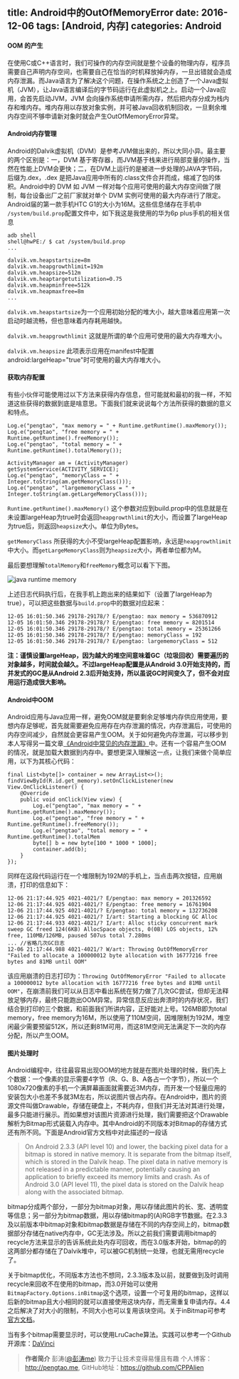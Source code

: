 title: Android中的OutOfMemoryError
date: 2016-12-06
tags: [Android, 内存]
categories: Android
---
#### OOM 的产生
在使用C或C++语言时，我们可操作的内存空间就是整个设备的物理内存，程序员需要自己声明内存空间，也需要自己在恰当的时机释放掉内存，一旦出错就会造成内存泄漏。而Java语言为了解决这个问题，在操作系统之上创造了一个Java虚拟机（JVM），让Java语言编译后的字节码运行在此虚拟机之上。启动一个Java应用，会首先启动JVM，JVM 会向操作系统申请所需内存，然后把内存分成为栈内存和堆内存。堆内存用以存放对象实例，并可被Java回收机制回收，一旦剩余堆内存空间不够申请新对象时就会产生OutOfMemoryError异常。

#### Android内存管理
Android的Dalvik虚拟机（DVM）是参考JVM做出来的，所以大同小异。最主要的两个区别是：一，DVM 基于寄存器，而JVM基于栈来进行局部变量的操作，当然在性能上DVM会更快；二，在DVM上运行的是被进一步处理的JAVA字节码，后缀为.dex，.dex 是把Java应用中所有的.class文件合并而成，缩减了包的体积。Android中的 DVM 如 JVM 一样对每个应用可使用的最大内存空间做了限制，每台设备出厂之前厂家就对单个 DVM 实例可使用的最大内存进行了限定。Android届的第一款手机HTC G1的大小为16M。这些信息储存在手机中 `/system/build.prop`配置文件中，如下我这是我使用的华为6p plus手机的相关信息

```
adb shell
shell@hwPE:/ $ cat /system/build.prop
...

dalvik.vm.heapstartsize=8m
dalvik.vm.heapgrowthlimit=192m
dalvik.vm.heapsize=512m
dalvik.vm.heaptargetutilization=0.75
dalvik.vm.heapminfree=512k
dalvik.vm.heapmaxfree=8m
...
```

`dalvik.vm.heapstartsize`为一个应用初始分配的堆大小，越大意味着应用第一次启动时越流畅，但也意味着内存耗用越快。

`dalvik.vm.heapgrowthlimit` 这就是所谓的单个应用可使用的最大内存堆大小。

`dalvik.vm.heapsize` 此项表示应用在manifest中配置android:largeHeap="true"时可使用的最大内存堆大小。

#### 获取内存配置

有些小伙伴可能使用过以下方法来获得内存信息，但可能就和最初的我一样，不知道这些获得的数据到底是啥意思。下面我们就来说说每个方法所获得的数据的意义和特点。

```
Log.e("pengtao", "max memory = " + Runtime.getRuntime().maxMemory());
Log.e("pengtao", "free memory = " + Runtime.getRuntime().freeMemory());
Log.e("pengtao", "total memory = " + Runtime.getRuntime().totalMemory());

ActivityManager am = (ActivityManager) getSystemService(ACTIVITY_SERVICE);
Log.e("pengtao", "memoryClass = " + Integer.toString(am.getMemoryClass()));
Log.e("pengtao", "largememoryClass = " + Integer.toString(am.getLargeMemoryClass()));
```



`Runtime.getRuntime().maxMemory()` 这个参数对应到build.prop中的信息就是在未设置largeHeap为true时会返回`heapgrowthlimit`的大小，而设置了largeHeap为true后，则返回`heapsize`大小。单位为Bytes。

 `getMemoryClass` 所获得的大小不受largeHeap配置影响，永远是`heapgrowthlimit`中大小。而`getLargeMemoryClass`则为`heapsize`大小，两者单位都为M。

最后要想理解`totalMemory`和`freeMemory`概念可以看下下图。



![java runtime memory](https://i.stack.imgur.com/GjuwM.png)



上述日志代码执行后，在我手机上跑出来的结果如下（设置了largeHeap为true），可以把这些数据与`build.prop`中的数据对应起来：

```
12-05 16:01:50.346 29178-29178/? E/pengtao: max memory = 536870912
12-05 16:01:50.346 29178-29178/? E/pengtao: free memory = 8201514
12-05 16:01:50.346 29178-29178/? E/pengtao: total memory = 25361266
12-05 16:01:50.346 29178-29178/? E/pengtao: memoryClass = 192
12-05 16:01:50.346 29178-29178/? E/pengtao: largememoryClass = 512
```

**注：谨慎设置largeHeap，因为越大的堆空间意味着GC（垃圾回收）需要遍历的对象越多，时间就会越久。不过largeHeap配置是从Android 3.0开始支持的，而并发式的GC是从Android 2.3后开始支持，所以虽说GC时间变久了，但不会对应用运行造成很大影响。**



#### Android中OOM

Android应用与Java应用一样，避免OOM就是要剩余足够堆内存供应用使用，要想内存足够呢，首先就需要避免应用存在内存泄漏的情况，内存泄漏后，可使用的内存空间减少，自然就会更容易产生OOM。关于如何避免内存泄漏，可以移步到本人写得另一篇文章[《Android中常见的内存泄漏》](http://www.jianshu.com/p/130d3b22a386)中。还有一个容易产生OOM的情况，就是加载大数据到内存中。要想更深入理解这一点，让我们来做个简单应用，以下为其核心代码：

```
final List<byte[]> container = new ArrayList<>();
findViewById(R.id.get_memory).setOnClickListener(new View.OnClickListener() {
    @Override
    public void onClick(View view) {
        Log.e("pengtao", "max memory = " + Runtime.getRuntime().maxMemory());
        Log.e("pengtao", "free memory = " + Runtime.getRuntime().freeMemory());
        Log.e("pengtao", "total memory = " + Runtime.getRuntime().totalMem
        byte[] b = new byte[100 * 1000 * 1000];
        container.add(b);
    }
});
```

同样在这段代码运行在一个堆限制为192M的手机上，当点击两次按钮，应用崩溃，打印的信息如下：

```
12-06 21:17:44.925 4021-4021/? E/pengtao: max memory = 201326592
12-06 21:17:44.925 4021-4021/? E/pengtao: free memory = 16761904
12-06 21:17:44.925 4021-4021/? E/pengtao: total memory = 132736208
12-06 21:17:44.925 4021-4021/? I/art: Starting a blocking GC Alloc
12-06 21:17:44.933 4021-4021/? I/art: Alloc sticky concurrent mark sweep GC freed 124(6KB) AllocSpace objects, 0(0B) LOS objects, 12% free, 110MB/126MB, paused 507us total 7.280ms
... //省略几次GC日志
12-06 21:17:44.988 4021-4021/? W/art: Throwing OutOfMemoryError "Failed to allocate a 100000012 byte allocation with 16777216 free bytes and 81MB until OOM"
```

该应用崩溃的日志打印为：`Throwing OutOfMemoryError "Failed to allocate a 100000012 byte allocation with 16777216 free bytes and 81MB until OOM"`，在崩溃前我们可以从日志中看出系统在努力做了几次GC尝试，但却无法释放足够内存，最终只能跑出OOM异常。异常信息反应出奔溃时的内存状况，我们结合到打印的三个数据，和前面我们所讲内容，正好能对上号。126MB即为total memory，free memory为16M，所以使用了110M空间，因堆限制为192M，堆空闲最少需要预留512K，所以还剩81M可用，而这81M空间无法满足下一次的内存分配，所以产生OOM。



#### 图片处理时

Android编程中，往往最容易出现OOM的地方就是在图片处理的时候，我们先上个数据：一个像素的显示需要4字节（R、G、B、A各占一个字节），所以一个1080x720像素的手机一个满屏幕画面就需要近3M内存，而开发一个轻量应用的安装包大小也差不多就3M左右，所以说图片很占内存。在Android中，图片的资源文件叫做Drawable，存储在硬盘上，不耗内存，但我们并无法对其进行处理，最多只能进行展示。而如果想对该图片资源进行处理，我们需要把这个Drawable解析为Bitmap形式装载入内存中。其中Android的不同版本对Bitmap的存储方式还有所不同。下面是Android官方文档中对此描述的一段话

>On Android 2.3.3 (API level 10) and lower, the backing pixel data for a bitmap is stored in native memory. It is separate from the bitmap itself, which is stored in the Dalvik heap. The pixel data in native memory is not released in a predictable manner, potentially causing an application to briefly exceed its memory limits and crash. As of Android 3.0 (API level 11), the pixel data is stored on the Dalvik heap along with the associated bitmap.

bitmap分成两个部分，一部分为bitmap对象，用以存储此图片的长、宽、透明度等信息；另一部分为bitmap数据，用以存储bitmap的(A)RGB字节数据。在2.3.3及以前版本中bitmap对象和bitmap数据是存储在不同的内存空间上的，bitmap数据部分存储在native内存中，GC无法涉及。所以之前我们需要调用bitmap的recycle方法来显示的告诉系统此处内存可回收，而在3.0版本开始，bitmap的的这两部分都存储在了Dalvik堆中，可以被GC机制统一处理，也就无需用recycle了。

关于bitmap优化，不同版本方法也不想同，2.3.3版本及以前，就要做到及时调用recycle来回收不在使用的bitmap，而3.0开始可以使用`BitmapFactory.Options.inBitmap`这个选项，设置一个可复用的bitmap，这样以后新的bitmap且大小相同的就可以直接使用这块内存，而无需重复申请内存。4.4之后解决了对大小的限制，不同大小也可以复用该块空间。关于inBitmap可参考[官方文档](https://developer.android.com/reference/android/graphics/BitmapFactory.Options.html#inBitmap)。

当有多个bitmap需要显示时，可以使用LruCache算法。实践可以参考一个Github开源库：[DaVinci](https://github.com/CPPAlien/DaVinci)

>**作者简介**
彭涛([@彭涛me](http://weibo.com/creaspan)) 致力于让技术变得易懂且有趣
个人博客：http://pengtao.me, GitHub地址：https://github.com/CPPAlien
